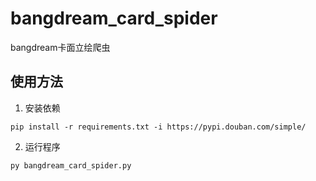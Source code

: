 # bangdream_card_spider
bangdream卡面立绘爬虫

## 使用方法
1. 安装依赖
```
pip install -r requirements.txt -i https://pypi.douban.com/simple/
```
2. 运行程序
```
py bangdream_card_spider.py
```
